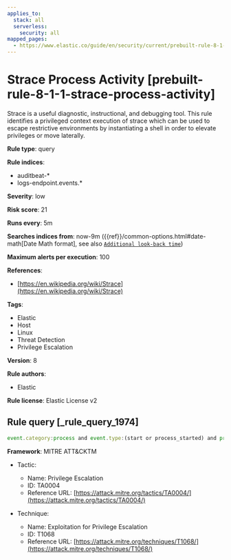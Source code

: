 ```yaml
---
applies_to:
  stack: all
  serverless:
    security: all
mapped_pages:
  - https://www.elastic.co/guide/en/security/current/prebuilt-rule-8-1-1-strace-process-activity.html
---
```


# Strace Process Activity [prebuilt-rule-8-1-1-strace-process-activity]

Strace is a useful diagnostic, instructional, and debugging tool. This rule identifies a privileged context execution of strace which can be used to escape restrictive environments by instantiating a shell in order to elevate privileges or move laterally.

**Rule type**: query

**Rule indices**:

* auditbeat-*
* logs-endpoint.events.*

**Severity**: low

**Risk score**: 21

**Runs every**: 5m

**Searches indices from**: now-9m ({{ref}}/common-options.html#date-math[Date Math format], see also [`Additional look-back time`](docs-content://solutions/security/detect-and-alert/create-detection-rule.md#rule-schedule))

**Maximum alerts per execution**: 100

**References**:

* [https://en.wikipedia.org/wiki/Strace](https://en.wikipedia.org/wiki/Strace)

**Tags**:

* Elastic
* Host
* Linux
* Threat Detection
* Privilege Escalation

**Version**: 8

**Rule authors**:

* Elastic

**Rule license**: Elastic License v2

## Rule query [_rule_query_1974]

```js
event.category:process and event.type:(start or process_started) and process.name:strace
```

**Framework**: MITRE ATT&CKTM

* Tactic:

    * Name: Privilege Escalation
    * ID: TA0004
    * Reference URL: [https://attack.mitre.org/tactics/TA0004/](https://attack.mitre.org/tactics/TA0004/)

* Technique:

    * Name: Exploitation for Privilege Escalation
    * ID: T1068
    * Reference URL: [https://attack.mitre.org/techniques/T1068/](https://attack.mitre.org/techniques/T1068/)



